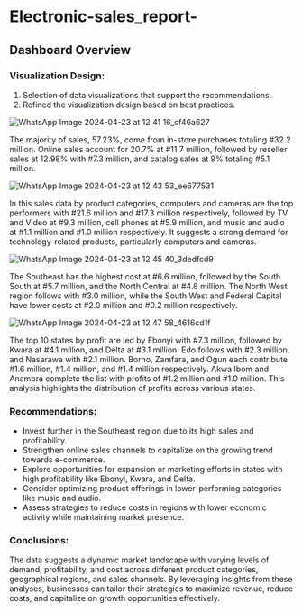 # Electronic-sales_report-
## Dashboard Overview 
### Visualization Design:
 1. Selection of data visualizations that support the recommendations.
2. Refined the visualization design based on best practices.


![WhatsApp Image 2024-04-23 at 12 41 16_cf46a627](https://github.com/Uchihaobitosama/Electronic-sales_report-/assets/151924417/a1470750-c738-44f9-894e-32725eef01fd)

The majority of sales, 57.23%, come from in-store purchases totaling #32.2 million. Online sales account for 20.7% at #11.7 million, followed by reseller sales at 12.98% with #7.3 million, and catalog sales at 9% totaling #5.1 million.

![WhatsApp Image 2024-04-23 at 12 43 53_ee677531](https://github.com/Uchihaobitosama/Electronic-sales_report-/assets/151924417/8a0da4ba-25ca-4f97-ad28-a260f2cacb16)

In this sales data by product categories, computers and cameras are the top performers with #21.6 million and #17.3 million respectively, followed by TV and Video at #9.3 million, cell phones at #5.9 million, and music and audio at #1.1 million and #1.0 million respectively. It suggests a strong demand for technology-related products, particularly computers and cameras.

![WhatsApp Image 2024-04-23 at 12 45 40_3dedfcd9](https://github.com/Uchihaobitosama/Electronic-sales_report-/assets/151924417/b2e9cfcc-5bb4-4e1d-aaf2-b9a8bc117ab0)

The Southeast has the highest cost at #6.6 million, followed by the South South at #5.7 million, and the North Central at #4.8 million. The North West region follows with #3.0 million, while the South West and Federal Capital have lower costs at #2.0 million and #0.2 million respectively.

![WhatsApp Image 2024-04-23 at 12 47 58_4616cd1f](https://github.com/Uchihaobitosama/Electronic-sales_report-/assets/151924417/2e67217e-9334-487f-84e0-4bdd2baf37e1)

The top 10 states by profit are led by Ebonyi with #7.3 million, followed by Kwara at #4.1 million, and Delta at #3.1 million. Edo follows with #2.3 million, and Nasarawa with #2.1 million. Borno, Zamfara, and Ogun each contribute #1.6 million, #1.4 million, and #1.4 million respectively. Akwa Ibom and Anambra complete the list with profits of #1.2 million and #1.0 million. This analysis highlights the distribution of profits across various states.

### Recommendations:
- Invest further in the Southeast region due to its high sales and profitability.
- Strengthen online sales channels to capitalize on the growing trend towards e-commerce.
- Explore opportunities for expansion or marketing efforts in states with high profitability like Ebonyi, Kwara, and Delta.
- Consider optimizing product offerings in lower-performing categories like music and audio.
- Assess strategies to reduce costs in regions with lower economic activity while maintaining market presence.

### Conclusions:
The data suggests a dynamic market landscape with varying levels of demand, profitability, and cost across different product categories, geographical regions, and sales channels. By leveraging insights from these analyses, businesses can tailor their strategies to maximize revenue, reduce costs, and capitalize on growth opportunities effectively.

